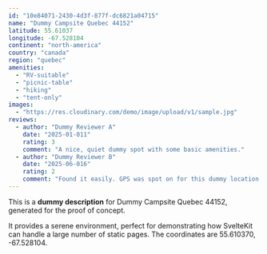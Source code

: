 ```yaml
---
id: "10e84071-2430-4d3f-877f-dc6821a04715"
name: "Dummy Campsite Quebec 44152"
latitude: 55.61037
longitude: -67.528104
continent: "north-america"
country: "canada"
region: "quebec"
amenities:
  - "RV-suitable"
  - "picnic-table"
  - "hiking"
  - "tent-only"
images:
  - "https://res.cloudinary.com/demo/image/upload/v1/sample.jpg"
reviews:
  - author: "Dummy Reviewer A"
    date: "2025-01-011"
    rating: 3
    comment: "A nice, quiet dummy spot with some basic amenities."
  - author: "Dummy Reviewer B"
    date: "2025-06-016"
    rating: 2
    comment: "Found it easily. GPS was spot on for this dummy location."
---
```


This is a **dummy description** for Dummy Campsite Quebec 44152, generated for the proof of concept.

It provides a serene environment, perfect for demonstrating how SvelteKit can handle a large number of static pages. The coordinates are 55.610370, -67.528104.

